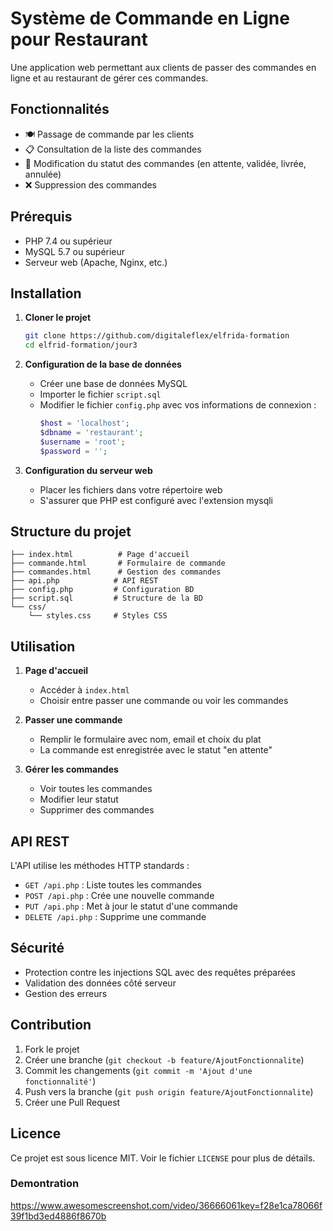 # Système de Commande en Ligne pour Restaurant

Une application web permettant aux clients de passer des commandes en ligne et au restaurant de gérer ces commandes.

## Fonctionnalités

- 🍽️ Passage de commande par les clients
- 📋 Consultation de la liste des commandes
- 🔄 Modification du statut des commandes (en attente, validée, livrée, annulée)
- ❌ Suppression des commandes

## Prérequis

- PHP 7.4 ou supérieur
- MySQL 5.7 ou supérieur
- Serveur web (Apache, Nginx, etc.)

## Installation

1. **Cloner le projet**
   ```bash
   git clone https://github.com/digitaleflex/elfrida-formation 
   cd elfrid-formation/jour3
   ```

2. **Configuration de la base de données**
   - Créer une base de données MySQL
   - Importer le fichier `script.sql`
   - Modifier le fichier `config.php` avec vos informations de connexion :
     ```php
     $host = 'localhost';
     $dbname = 'restaurant';
     $username = 'root';
     $password = '';
     ```

3. **Configuration du serveur web**
   - Placer les fichiers dans votre répertoire web
   - S'assurer que PHP est configuré avec l'extension mysqli

## Structure du projet

```
├── index.html          # Page d'accueil
├── commande.html       # Formulaire de commande
├── commandes.html      # Gestion des commandes
├── api.php            # API REST
├── config.php         # Configuration BD
├── script.sql         # Structure de la BD
└── css/
    └── styles.css     # Styles CSS
```

## Utilisation

1. **Page d'accueil**
   - Accéder à `index.html`
   - Choisir entre passer une commande ou voir les commandes

2. **Passer une commande**
   - Remplir le formulaire avec nom, email et choix du plat
   - La commande est enregistrée avec le statut "en attente"

3. **Gérer les commandes**
   - Voir toutes les commandes
   - Modifier leur statut
   - Supprimer des commandes

## API REST

L'API utilise les méthodes HTTP standards :

- `GET /api.php` : Liste toutes les commandes
- `POST /api.php` : Crée une nouvelle commande
- `PUT /api.php` : Met à jour le statut d'une commande
- `DELETE /api.php` : Supprime une commande

## Sécurité

- Protection contre les injections SQL avec des requêtes préparées
- Validation des données côté serveur
- Gestion des erreurs

## Contribution

1. Fork le projet
2. Créer une branche (`git checkout -b feature/AjoutFonctionnalite`)
3. Commit les changements (`git commit -m 'Ajout d'une fonctionnalité'`)
4. Push vers la branche (`git push origin feature/AjoutFonctionnalite`)
5. Créer une Pull Request

## Licence

Ce projet est sous licence MIT. Voir le fichier `LICENSE` pour plus de détails.


### Demontration

https://www.awesomescreenshot.com/video/36666061key=f28e1ca78066f39f1bd3ed4886f8670b


